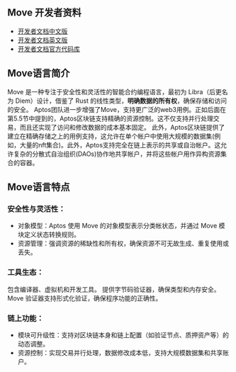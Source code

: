 
## Move 开发者资料 

- [开发者文档中文版](https://aptos.dev/zh)  
- [开发者文档英文版](https://aptos.dev/en)  
- [开发者文档官方代码库](https://github.com/aptos-labs/aptos-core)
  
## Move语言简介

Move 是一种专注于安全性和灵活性的智能合约编程语言，最初为 Libra（后更名为 Diem）设计，借鉴了 Rust 的线性类型，**明确数据的所有权**，确保存储和访问的安全。
Aptos团队进一步增强了Move，支持更广泛的web3用例。正如后面在第5.5节中提到的，Aptos区块链支持精确的资源控制。这不仅支持并行处理交易，而且还实现了访问和修改数据的成本基本固定。
此外，Aptos区块链提供了建立在精确存储之上的用例支持，这允许在单个帐户中使用大规模的数据集(例如，大量的nft集合)。此外，Aptos支持完全在链上表示的共享或自治帐户。这允许复杂的分散式自治组织(DAOs)协作地共享帐户，并将这些帐户用作异构资源集合的容器。

## Move语言特点

### 安全性与灵活性：
- 对象模型：Aptos 使用 Move 的对象模型表示分类帐状态，并通过 Move 模块定义状态转换规则。
- 资源管理：强调资源的稀缺性和所有权，确保资源不可无故生成、重复使用或丢失。

### 工具生态：
包含编译器、虚拟机和开发工具。
提供字节码验证器，确保类型和内存安全。
Move 验证器支持形式化验证，确保程序功能的正确性。

### 链上功能：
- 模块可升级性：支持对区块链本身和链上配置（如验证节点、质押资产等）的动态调整。
- 资源控制：实现交易并行处理，数据修改成本低，支持大规模数据集和共享账户。

